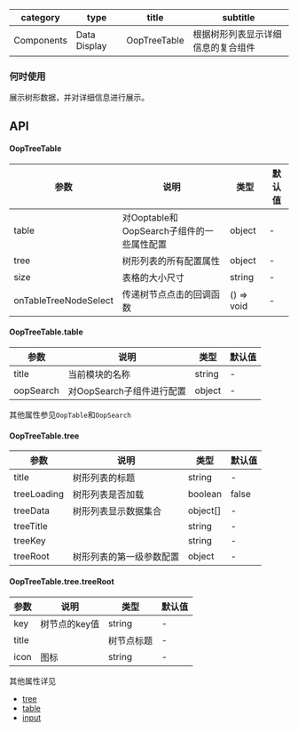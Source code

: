 
category | type | title | subtitle 
| --- | --- | --- | --- |
Components | Data Display | OopTreeTable | 根据树形列表显示详细信息的复合组件 |


### 何时使用
展示树形数据，并对详细信息进行展示。

## API
#### OopTreeTable

| 参数 | 说明 | 类型 | 默认值 |
| --- | --- | --- | --- |
| table | 对Ooptable和OopSearch子组件的一些属性配置 | object | - |
| tree | 树形列表的所有配置属性 | object | - |
| size | 表格的大小尺寸 | string | - |
| onTableTreeNodeSelect | 传递树节点点击的回调函数 | () => void | - |

#### OopTreeTable.table

| 参数 | 说明 | 类型 | 默认值 |
| --- | --- | --- | --- |
| title | 当前模块的名称 | string | - |
| oopSearch | 对OopSearch子组件进行配置 | object | - |

其他属性参见`OopTable`和`OopSearch`

#### OopTreeTable.tree

| 参数 | 说明 | 类型 | 默认值 |
| --- | --- | --- | --- |
| title | 树形列表的标题 | string | - |
| treeLoading | 树形列表是否加载 | boolean | false |
| treeData | 树形列表显示数据集合 | object[] | - |
| treeTitle |   | string | - |
| treeKey |  | string | - |
| treeRoot | 树形列表的第一级参数配置| object | - |

#### OopTreeTable.tree.treeRoot

| 参数 | 说明 | 类型 | 默认值 |
| --- | --- | --- | --- |
| key | 树节点的key值  | string | - |
| title |  | 树节点标题 | - |
| icon | 图标| string | - |

其他属性详见
- [tree](https://ant.design/components/tree-cn/)
- [table](https://ant.design/components/table-cn/)
- [input](https://ant.design/components/input-cn/)